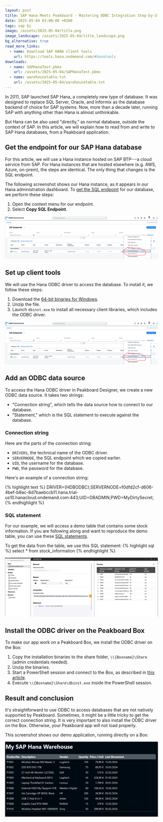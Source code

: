```yaml
---
layout: post
title: SAP Hana Meets Peakboard - Mastering ODBC Integration Step-by-Step
date: 2025-05-04 03:00:00 +0200
tags: sap bi
image: /assets/2025-05-04/title.png
image_landscape: /assets/2025-05-04/title_landscape.png
bg_alternative: true
read_more_links:
  - name: Download SAP HANA client tools
    url: https://tools.hana.ondemand.com/#hanatools
downloads:
  - name: SAPHanaTest.pbmx
    url: /assets/2025-05-04/SAPHanaTest.pbmx
  - name: warehousetable.txt
    url: /assets/2025-05-04/warehousetable.txt
---
```

In 2011, SAP launched SAP Hana, a completely new type of database. It was designed to replace SQL Server, Oracle, and Informix as the database backend of choice for SAP systems. Now, more than a decade later, running SAP with anything other than Hana is almost unthinkable.

But Hana can be also used "directly," as normal database, outside the context of SAP. In this article, we will explain how to read from and write to SAP Hana databases, from a Peakboard application.

## Get the endpoint for our SAP Hana database

For this article, we will use a Hana instance hosted on SAP BTP---a cloud service from SAP. For Hana instances that are hosted elsewhere (e.g. AWS, Azure, on-prem), the steps are identical. The only thing that changes is the SQL endpoint.

The following screenshot shows our Hana instance, as it appears in our Hana administration dashboard. To [get the SQL endpoint](https://help.sap.com/docs/hana-cloud-data-lake/interactive-sql-dbisql-context-sensitive-help-for-data-lake-relational-engine/get-sap-hana-database-connection-properties) for our database, we perform these steps:
1. Open the context menu for our endpoint.
2. Select **Copy SQL Endpoint**.

![image](/assets/2025-05-04/010.png)

## Set up client tools

We will use the Hana ODBC driver to access the database. To install it, we follow these steps:

1. Download the [64-bit binaries for Windows](https://tools.hana.ondemand.com/#hanatools). 
2. Unzip the file.
3. Launch `dbinst.exe` to install all necessary client libraries, which includes the ODBC driver.

![image](/assets/2025-05-04/010.png)

## Add an ODBC data source

To access the Hana ODBC driver in Peakboard Designer, we create a new ODBC data source. It takes two strings:
* "Connection string", which tells the data source how to connect to our database.
* "Statement," which is the SQL statement to execute against the database.

### Connection string
Here are the parts of the connection string:

- `DRIVERS`, the technical name of the ODBC driver.
- `SERVERNODE`, the SQL endpoint which we copied earlier.
- `UID`, the username for the database.
- `PWD`, the password for the database.

Here's an example of a connection string:

{% highlight text %}
DRIVER={HDBODBC};SERVERNODE=f0dfd2cf-d606-4bef-b9ac-8d7baebccb11.hana.trial-us10.hanacloud.ondemand.com:443;UID=DBADMIN;PWD=MyDirtySecret;
{% endhighlight %}

### SQL statement

For our example, we will access a demo table that contains some stock information. If you are following along and want to reproduce the demo table, you can use these [SQL statements](/assets/2025-05-04/warehousetable.txt).

To get the data from the table, we use this SQL statement:
{% highlight sql %}
select * from stock_information
{% endhighlight %}

![image](/assets/2025-05-04/030.png)

## Install the ODBC driver on the Peakboard Box

To make our app work on a Peakboard Box, we install the ODBC driver on the Box:

1. Copy the installation binaries to the share folder, `\\{Boxname}\Share` (admin credentials needed).
2. Unzip the binaries.
3. Start a PowerShell session and connect to the Box, as described in [this article](/PowerShell-and-Remote-Desktop-How-to-really-dismantle-a-Peakboard-box.html).
4. Execute `\\{Boxname}\Share\dbinst.exe` inside the PowerShell session.

## Result and conclusion

It's straightforward to use ODBC to access databases that are not natively supported by Peakboard. Sometimes, it might be a little tricky to get the correct connection string. It is very important to also install the ODBC driver on the Box. Otherwise, your Peakboard app will not load properly.

This screenshot shows our demo application, running directly on a Box:

![image](/assets/2025-05-04/040.png)